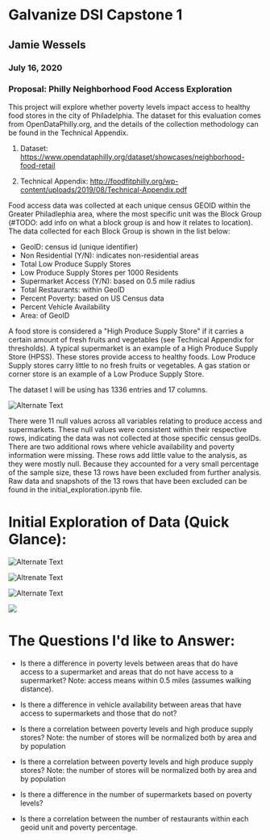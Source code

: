 # Galvanize DSI Capstone 1 
## Jamie Wessels
### July 16, 2020

### Proposal: Philly Neighborhood Food Access Exploration

This project will explore whether poverty levels impact access to healthy food stores in the city of Philadelphia.  The dataset for this evaluation comes from OpenDataPhilly.org, and the details of the collection methodology can be found in the Technical Appendix.  

1. Dataset: https://www.opendataphilly.org/dataset/showcases/neighborhood-food-retail

1. Technical Appendix:
http://foodfitphilly.org/wp-content/uploads/2019/08/Technical-Appendix.pdf

Food access data was collected at each unique census GEOID within the Greater Philadlephia area, where the most specific unit was the Block Group (#TODO: add info on what a block group is and how it relates to location). The data collected for each Block Group is shown in the list below: 

* GeoID: census id (unique identifier)
* Non Residential (Y/N): indicates non-residential areas
* Total Low Produce Supply Stores
* Low Produce Supply Stores per 1000 Residents
* Supermarket Access (Y/N): based on 0.5 mile radius
* Total Restaurants: within GeoID
* Percent Poverty: based on US Census data
* Percent Vehicle Availability
* Area: of GeoID

A food store is considered a "High Produce Supply Store" if it carries a certain amount of fresh fruits and vegetables (see Technical Appendix for thresholds).  A typical supermarket is an example of a High Produce Supply Store (HPSS). These stores provide access to healthy foods. Low Produce Supply stores carry little to no fresh fruits or vegetables.  A gas station or corner store is an example of a Low Produce Supply Store.

The dataset I will be using has 1336 entries and 17 columns. 

![Alternate Text](2020-07-17-10-31-51.png)

There were 11 null values across all variables relating to produce access and supermarkets. These null values were consistent within their respective rows, indicating the data was not collected at those specific census geoIDs.  There are two additional rows where vehicle availability and poverty information were missing.  These rows add little value to the analysis, as they were mostly null.  Because they accounted for a very small percentage of the sample size, these 13 rows have been excluded from further analysis. Raw data and snapshots of the 13 rows that have been excluded can be found in the initial_exploration.ipynb file.  

# Initial Exploration of Data (Quick Glance):

![Alternate Text](![Alternate%20Text]('/images/2020-07-16-22-55-04.png').png)

![Altrenate Text](![Exploration2](2020-07-16-22-55-33.png).png)

![Alternate Text](![Exploration3](2020-07-16-22-56-02.png).png)

![](![Exploration4](2020-07-16-22-56-27.png).png)

# The Questions I'd like to Answer: 

* Is there a difference in poverty levels between areas that do have access to a supermarket and areas that do not have access to a supermarket? Note: access means within 0.5 miles (assumes walking distance).

* Is there a difference in vehicle availability between areas that have access to supermarkets and those that do not? 

* Is there a correlation between poverty levels and high produce supply stores? Note: the number of stores will be normalized both by area and by population

* Is there a correlation between poverty levels and high produce supply stores? Note: the number of stores will be normalized both by area and by population

* Is there a difference in the number of supermarkets based on poverty levels? 

* Is there a correlation between the number of restaurants within each geoid unit and poverty percentage. 

